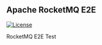 ## Apache RocketMQ E2E
[![License](https://img.shields.io/badge/license-Apache%202-4EB1BA.svg)](https://www.apache.org/licenses/LICENSE-2.0.html)

RocketMQ E2E Test

